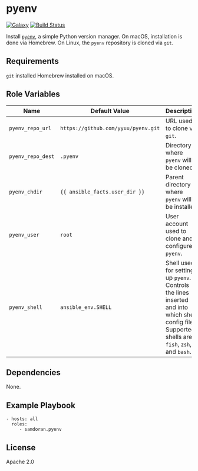 pyenv
=========
[![Galaxy](https://img.shields.io/badge/galaxy-samdoran.pyenv-blue.svg?style=flat)](https://galaxy.ansible.com/samdoran/pyenv)
[![Build Status](https://travis-ci.org/samdoran/ansible-role-pyenv.svg?branch=master)](https://travis-ci.org/samdoran/ansible-role-pyenv)

Install [`pyenv`](https://github.com/pyenv/pyenv), a simple Python version manager. On macOS, installation is done via Homebrew. On Linux, the `pyenv` repository is cloned via `git`.

Requirements
------------

`git` installed
Homebrew installed on macOS.

Role Variables
--------------

| Name              | Default Value       | Description          |
|-------------------|---------------------|----------------------|
| `pyenv_repo_url` | `https://github.com/yyuu/pyenv.git` | URL used to clone via `git`. |
| `pyenv_repo_dest` | `.pyenv` | Directory where `pyenv` will be cloned |
| `pyenv_chdir` | `{{ ansible_facts.user_dir }}` | Parent directory where `pyenv` will be installed |
| `pyenv_user` | `root` | User account used to clone and configure `pyenv`. |
| `pyenv_shell` | `ansible_env.SHELL` | Shell used for setting up `pyenv`. Controls the lines inserted and into which shell config file. Supported shells are `fish`, `zsh`, and `bash`. |

Dependencies
------------

None.

Example Playbook
----------------

    - hosts: all
      roles:
         - samdoran.pyenv

License
-------

Apache 2.0
